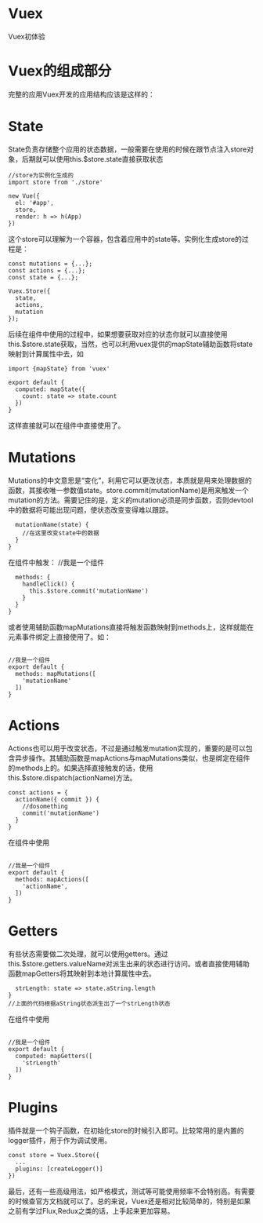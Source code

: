 # Vuex
Vuex初体验
# Vuex的组成部分 #

完整的应用Vuex开发的应用结构应该是这样的：

# State #

State负责存储整个应用的状态数据，一般需要在使用的时候在跟节点注入store对象，后期就可以使用this.$store.state直接获取状态

```
//store为实例化生成的
import store from './store'

new Vue({
  el: '#app',
  store,
  render: h => h(App)
})
```
这个store可以理解为一个容器，包含着应用中的state等。实例化生成store的过程是：

```
const mutations = {...};
const actions = {...};
const state = {...};

Vuex.Store({
  state,
  actions,
  mutation
});
```
后续在组件中使用的过程中，如果想要获取对应的状态你就可以直接使用this.$store.state获取，当然，也可以利用vuex提供的mapState辅助函数将state映射到计算属性中去，如
```//我是组件
import {mapState} from 'vuex'

export default {
  computed: mapState({
    count: state => state.count
  })
}
```
这样直接就可以在组件中直接使用了。

# Mutations #

Mutations的中文意思是“变化”，利用它可以更改状态，本质就是用来处理数据的函数，其接收唯一参数值state。store.commit(mutationName)是用来触发一个mutation的方法。需要记住的是，定义的mutation必须是同步函数，否则devtool中的数据将可能出现问题，使状态改变变得难以跟踪。
```const mutations = {
  mutationName(state) {
    //在这里改变state中的数据
  }
}
```
在组件中触发：
//我是一个组件
```export default {
  methods: {
    handleClick() {
      this.$store.commit('mutationName')
    }
  }
}
```
或者使用辅助函数mapMutations直接将触发函数映射到methods上，这样就能在元素事件绑定上直接使用了。如：
```import {mapMutations} from 'vuex'

//我是一个组件
export default {
  methods: mapMutations([
    'mutationName'
  ])
}
```
# Actions #
Actions也可以用于改变状态，不过是通过触发mutation实现的，重要的是可以包含异步操作。其辅助函数是mapActions与mapMutations类似，也是绑定在组件的methods上的。如果选择直接触发的话，使用this.$store.dispatch(actionName)方法。
```//定义Actions
const actions = {
  actionName({ commit }) {
    //dosomething
    commit('mutationName')
  }
}
```
在组件中使用
```import {mapActions} from 'vuex'

//我是一个组件
export default {
  methods: mapActions([
    'actionName',
  ])
}
```
# Getters #

有些状态需要做二次处理，就可以使用getters。通过this.$store.getters.valueName对派生出来的状态进行访问。或者直接使用辅助函数mapGetters将其映射到本地计算属性中去。
```const getters = {
  strLength: state => state.aString.length
}
//上面的代码根据aString状态派生出了一个strLength状态
```
在组件中使用
```import {mapGetters} from 'vuex'

//我是一个组件
export default {
  computed: mapGetters([
    'strLength'
  ])
}
```
# Plugins #
插件就是一个钩子函数，在初始化store的时候引入即可。比较常用的是内置的logger插件，用于作为调试使用。
```import createLogger from 'vuex/dist/logger'
const store = Vuex.Store({
  ...
  plugins: [createLogger()]
})

```
最后，还有一些高级用法，如严格模式，测试等可能使用频率不会特别高。有需要的时候查官方文档就可以了。总的来说，Vuex还是相对比较简单的，特别是如果之前有学过Flux,Redux之类的话，上手起来更加容易。
